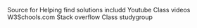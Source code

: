 Source for Helping find solutions includd
Youtube
Class videos 
W3Schools.com
Stack overflow
Class studygroup
